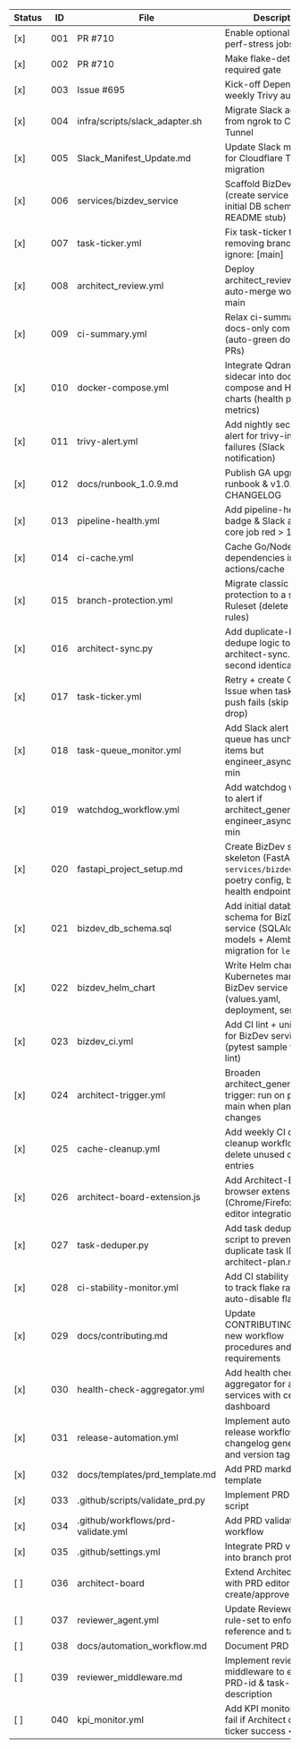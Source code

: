<!-- ARCHITECT PROMPT: You are an AI architect.  
Generate a task breakdown from the planning bullets below.  
Return a markdown table with columns: | Status | ID | File | Description |.  
Use [ ] for unchecked tasks and [x] for completed ones. -->

| Status | ID  | File                                  | Description                                                                                      |
|--------|-----|-------------------------------------|--------------------------------------------------------------------------------------------------|
| [x]    | 001 | PR #710                             | Enable optional E2E & perf-stress jobs                                                           |
| [x]    | 002 | PR #710                             | Make flake-detector a required gate                                                              |
| [x]    | 003 | Issue #695                          | Kick-off Dependabot + weekly Trivy automation                                                    |
| [x]    | 004 | infra/scripts/slack_adapter.sh      | Migrate Slack adapter from ngrok to Cloudflare Tunnel                                            |
| [x]    | 005 | Slack_Manifest_Update.md            | Update Slack manifest for Cloudflare Tunnel migration                                            |
| [x]    | 006 | services/bizdev_service             | Scaffold BizDev agent (create service skeleton, initial DB schema, and README stub)              |
| [x]    | 007 | task-ticker.yml                     | Fix task-ticker trigger by removing branches-ignore: [main]                                      |
| [x]    | 008 | architect_review.yml                | Deploy architect_review.yml auto-merge workflow to main                                          |
| [x]    | 009 | ci-summary.yml                      | Relax ci-summary for docs-only commits (auto-green docs-only PRs)                                |
| [x]    | 010 | docker-compose.yml                  | Integrate Qdrant indexer sidecar into docker-compose and Helm charts (health probe, metrics)     |
| [x]    | 011 | trivy-alert.yml                     | Add nightly security CVE alert for trivy-image failures (Slack notification)                     |
| [x]    | 012 | docs/runbook_1.0.9.md               | Publish GA upgrade runbook & v1.0.9 CHANGELOG                                                    |
| [x]    | 013 | pipeline-health.yml                 | Add pipeline-health badge & Slack alert if any core job red > 1 hr                               |
| [x]    | 014 | ci-cache.yml                        | Cache Go/Node build dependencies in CI using actions/cache                                       |
| [x]    | 015 | branch-protection.yml               | Migrate classic branch protection to a single Ruleset (delete legacy rules)                      |
| [x]    | 016 | architect-sync.py                   | Add duplicate-bullet dedupe logic to architect-sync.py (skip second identical bullet)            |
| [x]    | 017 | task-ticker.yml                     | Retry + create GitHub Issue when task-ticker push fails (skip silent drop)                       |
| [x]    | 018 | task-queue_monitor.yml              | Add Slack alert if task-queue has unchecked items but engineer_async idle > 60 min               |
| [x]    | 019 | watchdog_workflow.yml               | Add watchdog workflow to alert if architect_generate or engineer_async red > 30 min              |
| [x]    | 020 | fastapi_project_setup.md            | Create BizDev service skeleton (FastAPI project `services/bizdev_service`, poetry config, basic health endpoint) |
| [x]    | 021 | bizdev_db_schema.sql                | Add initial database schema for BizDev service (SQLAlchemy models + Alembic migration for `leads` table) |
| [x]    | 022 | bizdev_helm_chart                   | Write Helm chart and Kubernetes manifests for BizDev service (values.yaml, deployment, service)  |
| [x]    | 023 | bizdev_ci.yml                       | Add CI lint + unit-test job for BizDev service (pytest sample test, ruff lint)                   |
| [x]    | 024 | architect-trigger.yml               | Broaden architect_generate trigger: run on push to main when planning/** changes                 |
| [x]    | 025 | cache-cleanup.yml                   | Add weekly CI cache cleanup workflow to delete unused cache entries                              |
| [x]    | 026 | architect-board-extension.js        | Add Architect-Board browser extension (Chrome/Firefox) for PRD editor integration                |
| [x]    | 027 | task-deduper.py                     | Add task deduplication script to prevent duplicate task IDs in architect-plan.md                 |
| [x]    | 028 | ci-stability-monitor.yml            | Add CI stability monitor to track flake rates and auto-disable flaky tests                       |
| [x]    | 029 | docs/contributing.md                | Update CONTRIBUTING.md with new workflow procedures and task-ID requirements                     |
| [x]    | 030 | health-check-aggregator.yml         | Add health check aggregator for all services with centralized dashboard                          |
| [x]    | 031 | release-automation.yml              | Implement automated release workflow with changelog generation and version tagging               |
| [x]    | 032 | docs/templates/prd_template.md      | Add PRD markdown template                                                                        |
| [x]    | 033 | .github/scripts/validate_prd.py     | Implement PRD validator script                                                                   |
| [x]    | 034 | .github/workflows/prd-validate.yml  | Add PRD validation workflow                                                                      |
| [x]    | 035 | .github/settings.yml                | Integrate PRD validation into branch protection                                                  |
| [ ]    | 036 | architect-board                     | Extend Architect-Board with PRD editor pane to create/approve PRDs                              |
| [ ]    | 037 | reviewer_agent.yml                  | Update Reviewer-agent rule-set to enforce PRD reference and task IDs                            |
| [ ]    | 038 | docs/automation_workflow.md         | Document PRD workflow                                                                           |
| [ ]    | 039 | reviewer_middleware.md              | Implement reviewer middleware to enforce PRD-id & task-id in PR description                     |
| [ ]    | 040 | kpi_monitor.yml                     | Add KPI monitor script to fail if Architect or Task-ticker success < 95%                       |
